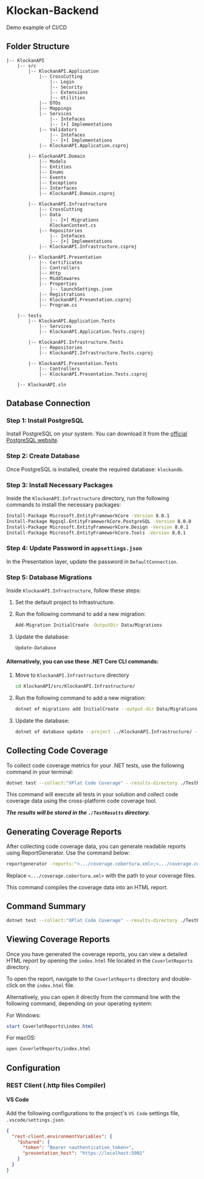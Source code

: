 ﻿# Klockan-Backend
 
Demo example of CI/CD

## Folder Structure

```
|-- KlockanAPI
    |-- src
        |-- KlockanAPI.Application
            |-- CrossCutting
                |-- Login
                |-- Security
                |-- Extensions
                |-- Utilities
            |-- DTOs
            |-- Mappings
            |-- Services
                |-- Intefaces
                |-- [+] Implementations
            |-- Validators
                |-- Intefaces
                |-- [+] Implementations
            |-- KlockanAPI.Application.csproj

        |-- KlockanAPI.Domain
            |-- Models
            |-- Entities
            |-- Enums
            |-- Events
            |-- Exceptions
            |-- Interfaces
            |-- KlockanAPI.Domain.csproj

        |-- KlockanAPI.Infrastructure
            |-- CrossCutting
            |-- Data
                |-- [+] Migrations
                KlockanContext.cs
            |-- Repositories
                |-- Intefaces
                |-- [+] Implementations
            |-- KlockanAPI.Infrastructure.csproj

        |-- KlockanAPI.Presentation
            |-- Certificates
            |-- Controllers
            |-- Http
            |-- Middlewares
            |-- Properties
                |-- launchSettings.json
            |-- Registrations
            |-- KlockanAPI.Presentation.csproj
            |-- Program.cs

    |-- tests
        |-- KlockanAPI.Application.Tests
            |-- Services
            |-- KlockanAPI.Application.Tests.csproj

        |-- KlockanAPI.Infrastructure.Tests
            |-- Repositories
            |-- KlockanAPI.Infrastructure.Tests.csproj

        |-- KlockanAPI.Presentation.Tests
            |-- Controllers
            |-- KlockanAPI.Presentation.Tests.csproj

    |-- KlockanAPI.sln
```

## Database Connection

### Step 1: Install PostgreSQL

Install PostgreSQL on your system. You can download it from the [official PostgreSQL website](https://www.postgresql.org/download/).

### Step 2: Create Database

Once PostgreSQL is installed, create the required database: `klockandb`.

### Step 3: Install Necessary Packages

Inside the `KlockanAPI.Infrastructure` directory, run the following commands to install the necessary packages:

```bash
Install-Package Microsoft.EntityFrameworkCore -Version 8.0.1
Install-Package Npgsql.EntityFrameworkCore.PostgreSQL -Version 8.0.0
Install-Package Microsoft.EntityFrameworkCore.Design -Version 8.0.1
Install-Package Microsoft.EntityFrameworkCore.Tools -Version 8.0.1
```

### Step 4: Update Password in `appsettings.json`

In the Presentation layer, update the password in `DefaultConnection`.

### Step 5: Database Migrations

Inside `KlockanAPI.Infrastructure`, follow these steps:

1. Set the default project to Infrastructure.
2. Run the following command to add a new migration:

   ```bash
   Add-Migration InitialCreate -OutputDir Data/Migrations
   ```

3. Update the database:
   ```bash
   Update-Database
   ```

#### Alternatively, you can use these .NET Core CLI commands:

1. Move to `KlockanAPI.Infrastructure` directory

   ```bash
   cd KlockanAPI/src/KlockanAPI.Infrastructure/
   ```

1. Run the following command to add a new migration:

   ```bash
   dotnet ef migrations add InitialCreate --output-dir Data/Migrations --project ../KlockanAPI.Infrastructure/ --startup-project ../KlockanAPI.Presentation/
   ```

1. Update the database:
   ```bash
   dotnet ef database update --project ../KlockanAPI.Infrastructure/ --startup-project ../KlockanAPI.Presentation/
   ```

## Collecting Code Coverage

To collect code coverage metrics for your .NET tests, use the following command in your terminal:

```sh
dotnet test --collect:"XPlat Code Coverage" --results-directory ./TestResults
```

This command will execute all tests in your solution and collect code coverage data using the cross-platform code coverage tool.

**_The results will be stored in the `./TestResults` directory._**

## Generating Coverage Reports

After collecting code coverage data, you can generate readable reports using ReportGenerator. Use the command below:

```sh
reportgenerator -reports:"<.../coverage.cobertura.xml>;<.../coverage.cobertura.xml>;<.../coverage.cobertura.xml>" -targetdir:"CoverletReports" -reporttypes:"HtmlInline_AzurePipelines;Cobertura" -historydir:./TestResults -filefilters:-*\KlockanAPI.Infrastructure\Data\Migrations*
```

Replace `<.../coverage.cobertura.xml>` with the path to your coverage files.

This command compiles the coverage data into an HTML report.

## Command Summary

```sh
dotnet test --collect:"XPlat Code Coverage" --results-directory ./TestResults /p:CollectCoverage=true /p:CoverletOutputFormat=cobertura /p:CoverletOutput=./TestResults/Coverage/ ; reportgenerator -reports:"./TestResults/*/*.xml" -targetdir:"./TestResults/CoverletReports" -reporttypes:"HtmlInline_AzurePipelines_Dark;Cobertura" -historydir:./TestResults -filefilters:-*\KlockanAPI.Infrastructure\Data\Migrations* ; start ./TestResults/CoverletReports/index.html
```

## Viewing Coverage Reports

Once you have generated the coverage reports, you can view a detailed HTML report by opening the `index.html` file located in the `CoverletReports` directory.

To open the report, navigate to the `CoverletReports` directory and double-click on the `index.html` file.

Alternatively, you can open it directly from the command line with the following command, depending on your operating system:

For Windows:

```powershell
start CoverletReports\index.html
```

For macOS:

```sh
open CoverletReports/index.html
```

## Configuration

### REST Client (.http files Compiler)

#### VS Code

Add the following configurations to the project's `VS Code` settings file, `.vscode/settings.json`.

```json
{
  "rest-client.environmentVariables": {
    "$shared": {
      "token": "Bearer <authentication_token>",
      "presentation_host": "https://localhost:5001"
    }
  }
}
```

